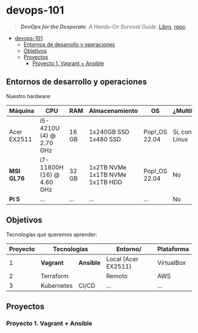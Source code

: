 # devops-101

> ***DevOps for the Desperate**. A Hands-On Survival Guide*. [Libro](https://nostarch.com/devops-desperate), [repo](https://github.com/bradleyd/devops_for_the_desperate).

- [devops-101](#devops-101)
  - [Entornos de desarrollo y operaciones](#entornos-de-desarrollo-y-operaciones)
  - [Objetivos](#objetivos)
  - [Proyectos](#proyectos)
    - [Proyecto 1. Vagrant + Ansible](#proyecto-1-vagrant--ansible)


## Entornos de desarrollo y operaciones

Nuestro hardware:

| Máquina       | CPU                       | RAM   | Almacenamiento                            | OS            | ¿Multiboot?
| ---           | ---                       | ---   | ---                                       | ---           | ---
| Acer EX2511   | i5-4210U (4) @ 2.70 GHz   | 16 GB | 1x240GB SSD<br> 1x480 SSD                 | Pop!_OS 22.04 | Sí, con Arch Linux
| **MSI GL76**  | i7-11800H (16) @ 4.60 GHz | 32 GB | 1x2TB NVMe<br> 1x1TB NVMe<br> 1x1TB HDD   | Pop!_OS 22.04 | No
| **Pi 5**      | ...                       | ...   | ...                                       | ...           | No
 

<!--
Cloud IaaS:

<table>
<thead>
<tr>
  <th>Provider
  <th>Cuenta
  <th>Servicios
  <th>Integración
</tr>
</thead>
<tbody>
<tr>
    <td rowspan=3>AWS
    <td>pq2
    <td>VM + IP fija
    <td>DonDominio: pabloqpacin.com
</tr>
<tr>
    <td>pqp
    <td colspan=2>...
</tr>
<tr>
    <td>p.q
    <td colspan=2>...
</tr>
<tr>
    <td rowspan=2>Trevenque
    <td colspan=3>... vSphere, Plesk...
</tr>
<tr>
    <td colspan=3>...
</tr>
<tr>
    <td>GCP
    <td colspan=3>...
</tr>
</tbody>
</table>
 -->


## Objetivos

Tecnologías que queremos aprender:

<table>
<thead>
<tr>
    <th>Proyecto
    <th colspan=2>Tecnologías
    <th>Entorno/
    <th>Plataforma
</thead>
<tbody>
<tr>
    <td>1
    <td><b>Vagrant
    <td><b>Ansible
    <td>Local (Acer EX2511)
    <td>VirtualBox
<tr>
    <td>2
    <td colspan=2>Terraform
    <td>Remoto
    <td>AWS
<tr>
    <td>3
    <td>Kubernetes
    <td>CI/CD
    <td>...
    <td>...
</tbody>
</table>


## Proyectos

### Proyecto 1. Vagrant + Ansible

<!-- - [ ] [/vagrant](/vagrant/)
- [ ] [/ansible](/ansible/) -->



<!-- ### Proyecto 2. Terraform -->
<!-- ### Proyecto 3. Kubernetes + CI/CD -->
